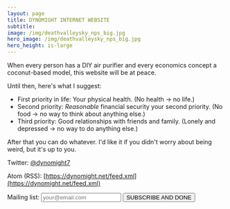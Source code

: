 ```yaml
---
layout: page
title: DYNOMIGHT INTERNET WEBSITE
subtitle: 
image: /img/deathvalleysky_nps_big.jpg
hero_image: /img/deathvalleysky_nps_big.jpg
hero_height: is-large
---
```



When every person has a DIY air purifier and every economics concept a coconut-based model, this website will be at peace.

Until then, here's what I suggest:

* First priority in life: Your physical health. (No health → no life.)
* Second priority: *Reasonable* financial security your second priority. (No food → no way to think about anything else.)
* Third priority: Good relationships with friends and family. (Lonely and depressed → no way to do anything else.)

After that you can do whatever. I'd like it if you didn't worry about being weird, but it's up to you.

Twitter: [@dynomight7](https://twitter.com/dynomight7)

Atom (RSS): [https://dynomight.net/feed.xml](https://dynomight.net/feed.xml)

<form action="https://formsubmit.co/4a18e703496d7ca33c417b1bf528ad9d" method="POST">Mailing list: 
<input type="hidden" name="_subject" value="SUBSCRIBE0" /> 
<input type="text" name="text" placeholder="your@email.com" /> 
<input type="hidden" name="_next" value="https://dynomight.net/subscribe_success/" /> 
<input type="hidden" name="_captcha" value="false">
<input type="hidden" name="_url" value="https://dynomight.net/"> 
<button type="submit">SUBSCRIBE AND DONE</button> 
</form>
